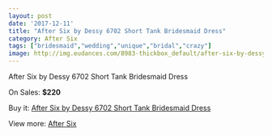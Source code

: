 ```yaml
---
layout: post
date: '2017-12-11'
title: "After Six by Dessy 6702 Short Tank Bridesmaid Dress"
category: After Six
tags: ["bridesmaid","wedding","unique","bridal","crazy"]
image: http://img.eudances.com/8983-thickbox_default/after-six-by-dessy-6702-short-tank-bridesmaid-dress.jpg
---
```

After Six by Dessy 6702 Short Tank Bridesmaid Dress

On Sales: **$220**
<a href="https://www.eudances.com/en/after-six/3016-after-six-by-dessy-6702-short-tank-bridesmaid-dress.html"><amp-img layout="responsive" width="600" height="600" src="//img.eudances.com/8983-thickbox_default/after-six-by-dessy-6702-short-tank-bridesmaid-dress.jpg" alt="After Six by Dessy 6702 Short Tank Bridesmaid Dress 0" /></a>
<a href="https://www.eudances.com/en/after-six/3016-after-six-by-dessy-6702-short-tank-bridesmaid-dress.html"><amp-img layout="responsive" width="600" height="600" src="//img.eudances.com/8986-thickbox_default/after-six-by-dessy-6702-short-tank-bridesmaid-dress.jpg" alt="After Six by Dessy 6702 Short Tank Bridesmaid Dress 1" /></a>
<a href="https://www.eudances.com/en/after-six/3016-after-six-by-dessy-6702-short-tank-bridesmaid-dress.html"><amp-img layout="responsive" width="600" height="600" src="//img.eudances.com/8985-thickbox_default/after-six-by-dessy-6702-short-tank-bridesmaid-dress.jpg" alt="After Six by Dessy 6702 Short Tank Bridesmaid Dress 2" /></a>
<a href="https://www.eudances.com/en/after-six/3016-after-six-by-dessy-6702-short-tank-bridesmaid-dress.html"><amp-img layout="responsive" width="600" height="600" src="//img.eudances.com/8984-thickbox_default/after-six-by-dessy-6702-short-tank-bridesmaid-dress.jpg" alt="After Six by Dessy 6702 Short Tank Bridesmaid Dress 3" /></a>

Buy it: [After Six by Dessy 6702 Short Tank Bridesmaid Dress](https://www.eudances.com/en/after-six/3016-after-six-by-dessy-6702-short-tank-bridesmaid-dress.html "After Six by Dessy 6702 Short Tank Bridesmaid Dress")

View more: [After Six](https://www.eudances.com/en/50-after-six "After Six")